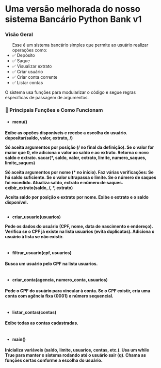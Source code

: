 <h1>Uma versão melhorada do nosso sistema Bancário Python Bank v1 

<h3>Visão Geral</h3>
<ul>Esse é um sistema bancário simples que permite ao usuário realizar operações como:
  <li>✅ Depósito</li>
  <li>✅ Saque</li>
  <li>✅ Visualizar extrato</li>
  <li>✅ Criar usuário</li>
  <li>✅ Criar conta corrente</li>
  <li>✅ Listar contas</li>
</ul>


<p>O sistema usa funções para modularizar o código e segue regras específicas de passagem de argumentos.</p>


<h3>📌 Principais Funções e Como Funcionam</h3>

- <h4><strong>menu()<strong></h4>

Exibe as opções disponíveis e recebe a escolha do usuário.
depositar(saldo, valor, extrato, /)

Só aceita argumentos por posição (/ no final da definição).
Se o valor for maior que 0, ele adiciona o valor ao saldo e ao extrato.
Retorna o novo saldo e extrato.
sacar(*, saldo, valor, extrato, limite, numero_saques, limite_saques)

Só aceita argumentos por nome (* no início).
Faz várias verificações:
Se há saldo suficiente.
Se o valor ultrapassa o limite.
Se o número de saques foi excedido.
Atualiza saldo, extrato e número de saques.
exibir_extrato(saldo, /, *, extrato)

Aceita saldo por posição e extrato por nome.
Exibe o extrato e o saldo disponível.<br><br>

- <strong>criar_usuario(usuarios)<strong>

Pede os dados do usuário (CPF, nome, data de nascimento e endereço).
Verifica se o CPF já existe na lista usuarios (evita duplicatas).
Adiciona o usuário à lista se não existir.<br><br>

- <h4><strong>filtrar_usuario(cpf, usuarios)<strong></h4>

Busca um usuário pelo CPF na lista usuarios.<br><br>


- <h4><strong>criar_conta(agencia, numero_conta, usuarios)<strong></h4>

Pede o CPF do usuário para vincular à conta.
Se o CPF existir, cria uma conta com agência fixa (0001) e número sequencial.<br><br>


- <h4><strong>listar_contas(contas)<strong></h4>

Exibe todas as contas cadastradas.<br><br>

- <h4><strong>main()<strong></h4>

Inicializa variáveis (saldo, limite, usuarios, contas, etc.).
Usa um while True para manter o sistema rodando até o usuário sair (q).
Chama as funções certas conforme a escolha do usuário.
